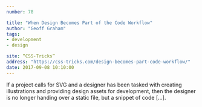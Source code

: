 ```yaml
---
number: 78

title: "When Design Becomes Part of the Code Workflow"
author: "Geoff Graham"
tags:
- development
- design

site: “CSS-Tricks”
address: "https://css-tricks.com/design-becomes-part-code-workflow/"
date: 2017-09-08 10:10:00
---
```


If a project calls for SVG and a designer has been tasked with creating illustrations and providing design assets for development, then the designer is no longer handing over a static file, but a snippet of code […].
